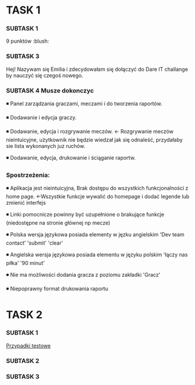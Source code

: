 <h1> TASK 1 </h1>
<h3>SUBTASK 1 </h3>
9 punktów :blush:

<h3>SUBTASK 3</h3>

Hej! Nazywam się Emilia i zdecydowałam się dołączyć do Dare IT challange by nauczyć się czegoś nowego.

<h3>SUBTASK 4 Musze dokonczyc</h3>

◾ Panel zarządzania graczami, meczami i do tworzenia raportów.

◾ Dodawanie i edycja graczy.

◾ Dodawanie, edycja i rozgrywanie meczów. <- Rozgrywanie meczów nieintuicyjne, użytkownik nie będzie wiedzał jak się odnaleść, przydałaby sie lista wykonanych juz ruchów.

◾ Dodawanie, edycja, drukowanie i ściąganie raportw. 

### Spostrzeżenia:

◾ Aplikacja jest nieintuicyjna, Brak dostępu do wszystkich funkcjonalności z home page. <-Wszystkie funkcje wywalić do homepage i dodać legende lub zmienić interfejs

◾ Linki pomocnicze powinny być uzupełnione o brakujące funkcje (niedostępne na stronie głównej np mecze)

◾ Polska wersja językowa posiada elementy w jęzku angielskim 'Dev team contact' 'submit' 'clear'

◾ Angielska wersja językowa posiada elementu w języku polskim 'łączy nas piłka' '90 minut' 

◾ Nie ma możliwości dodania gracza z poziomu zakładki 'Gracz'

◾ Niepoprawny format drukowania raportu

<h1> TASK 2 </h1>
<h3>SUBTASK 1 </h3>
<a href="https://docs.google.com/spreadsheets/d/10sZIEqBbD9FMW0kAHHEYca4jy4oobm9M/edit?usp=share_link&ouid=106398356921910727150&rtpof=true&sd=true" rel="nofollow">Przypadki testowe</a>
<h3>SUBTASK 2 </h3>

<h3>SUBTASK 3 </h3>

